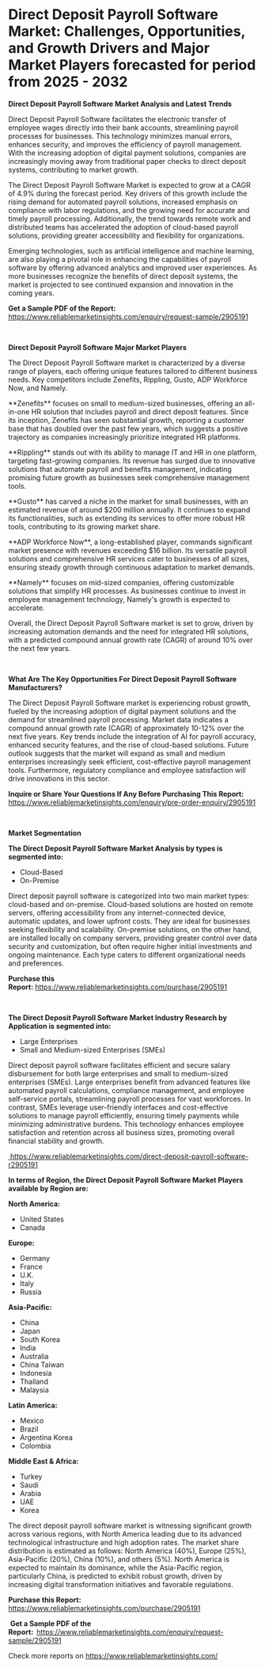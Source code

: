 <p><h1>Direct Deposit Payroll Software Market: Challenges, Opportunities, and Growth Drivers and Major Market Players forecasted for period from 2025 - 2032</h1></p><p><strong>Direct Deposit Payroll Software Market Analysis and Latest Trends</strong></p>
<p><p>Direct Deposit Payroll Software facilitates the electronic transfer of employee wages directly into their bank accounts, streamlining payroll processes for businesses. This technology minimizes manual errors, enhances security, and improves the efficiency of payroll management. With the increasing adoption of digital payment solutions, companies are increasingly moving away from traditional paper checks to direct deposit systems, contributing to market growth.</p><p>The Direct Deposit Payroll Software Market is expected to grow at a CAGR of 4.9% during the forecast period. Key drivers of this growth include the rising demand for automated payroll solutions, increased emphasis on compliance with labor regulations, and the growing need for accurate and timely payroll processing. Additionally, the trend towards remote work and distributed teams has accelerated the adoption of cloud-based payroll solutions, providing greater accessibility and flexibility for organizations.</p><p>Emerging technologies, such as artificial intelligence and machine learning, are also playing a pivotal role in enhancing the capabilities of payroll software by offering advanced analytics and improved user experiences. As more businesses recognize the benefits of direct deposit systems, the market is projected to see continued expansion and innovation in the coming years.</p></p>
<p><strong>Get a Sample PDF of the Report:&nbsp;</strong> <a href="https://www.reliablemarketinsights.com/enquiry/request-sample/2905191?utm_campaign=2639&utm_medium=2&utm_source=Github&utm_content=ia&utm_term=12032025&utm_id=direct-deposit-payroll-software">https://www.reliablemarketinsights.com/enquiry/request-sample/2905191</a></p>
<p>&nbsp;</p>
<p><strong>Direct Deposit Payroll Software Major Market Players</strong></p>
<p><p>The Direct Deposit Payroll Software market is characterized by a diverse range of players, each offering unique features tailored to different business needs. Key competitors include Zenefits, Rippling, Gusto, ADP Workforce Now, and Namely. </p><p>**Zenefits** focuses on small to medium-sized businesses, offering an all-in-one HR solution that includes payroll and direct deposit features. Since its inception, Zenefits has seen substantial growth, reporting a customer base that has doubled over the past few years, which suggests a positive trajectory as companies increasingly prioritize integrated HR platforms.</p><p>**Rippling** stands out with its ability to manage IT and HR in one platform, targeting fast-growing companies. Its revenue has surged due to innovative solutions that automate payroll and benefits management, indicating promising future growth as businesses seek comprehensive management tools.</p><p>**Gusto** has carved a niche in the market for small businesses, with an estimated revenue of around $200 million annually. It continues to expand its functionalities, such as extending its services to offer more robust HR tools, contributing to its growing market share.</p><p>**ADP Workforce Now**, a long-established player, commands significant market presence with revenues exceeding $16 billion. Its versatile payroll solutions and comprehensive HR services cater to businesses of all sizes, ensuring steady growth through continuous adaptation to market demands. </p><p>**Namely** focuses on mid-sized companies, offering customizable solutions that simplify HR processes. As businesses continue to invest in employee management technology, Namely's growth is expected to accelerate.</p><p>Overall, the Direct Deposit Payroll Software market is set to grow, driven by increasing automation demands and the need for integrated HR solutions, with a predicted compound annual growth rate (CAGR) of around 10% over the next few years.</p></p>
<p>&nbsp;</p>
<p><strong>What Are The Key Opportunities For Direct Deposit Payroll Software Manufacturers?</strong></p>
<p><p>The Direct Deposit Payroll Software market is experiencing robust growth, fueled by the increasing adoption of digital payment solutions and the demand for streamlined payroll processing. Market data indicates a compound annual growth rate (CAGR) of approximately 10-12% over the next five years. Key trends include the integration of AI for payroll accuracy, enhanced security features, and the rise of cloud-based solutions. Future outlook suggests that the market will expand as small and medium enterprises increasingly seek efficient, cost-effective payroll management tools. Furthermore, regulatory compliance and employee satisfaction will drive innovations in this sector.</p></p>
<p><strong>Inquire or Share Your Questions If Any Before Purchasing This Report:</strong> <a href="https://www.reliablemarketinsights.com/enquiry/pre-order-enquiry/2905191?utm_campaign=2639&utm_medium=2&utm_source=Github&utm_content=ia&utm_term=12032025&utm_id=direct-deposit-payroll-software">https://www.reliablemarketinsights.com/enquiry/pre-order-enquiry/2905191</a></p>
<p>&nbsp;</p>
<p><strong>Market Segmentation</strong></p>
<p><strong>The Direct Deposit Payroll Software Market Analysis by types is segmented into:</strong></p>
<p><ul><li>Cloud-Based</li><li>On-Premise</li></ul></p>
<p><p>Direct deposit payroll software is categorized into two main market types: cloud-based and on-premise. Cloud-based solutions are hosted on remote servers, offering accessibility from any internet-connected device, automatic updates, and lower upfront costs. They are ideal for businesses seeking flexibility and scalability. On-premise solutions, on the other hand, are installed locally on company servers, providing greater control over data security and customization, but often require higher initial investments and ongoing maintenance. Each type caters to different organizational needs and preferences.</p></p>
<p><strong>Purchase this Report:&nbsp;</strong><a href="https://www.reliablemarketinsights.com/purchase/2905191?utm_campaign=2639&utm_medium=2&utm_source=Github&utm_content=ia&utm_term=12032025&utm_id=direct-deposit-payroll-software">https://www.reliablemarketinsights.com/purchase/2905191</a></p>
<p>&nbsp;</p>
<p><strong>The Direct Deposit Payroll Software Market Industry Research by Application is segmented into:</strong></p>
<p><ul><li>Large Enterprises</li><li>Small and Medium-sized Enterprises (SMEs)</li></ul></p>
<p><p>Direct deposit payroll software facilitates efficient and secure salary disbursement for both large enterprises and small to medium-sized enterprises (SMEs). Large enterprises benefit from advanced features like automated payroll calculations, compliance management, and employee self-service portals, streamlining payroll processes for vast workforces. In contrast, SMEs leverage user-friendly interfaces and cost-effective solutions to manage payroll efficiently, ensuring timely payments while minimizing administrative burdens. This technology enhances employee satisfaction and retention across all business sizes, promoting overall financial stability and growth.</p></p>
<p><a href="https://www.reliablemarketinsights.com/direct-deposit-payroll-software-r2905191?utm_campaign=2639&utm_medium=2&utm_source=Github&utm_content=ia&utm_term=12032025&utm_id=direct-deposit-payroll-software">&nbsp;https://www.reliablemarketinsights.com/direct-deposit-payroll-software-r2905191</a></p>
<p><strong>In terms of Region, the Direct Deposit Payroll Software Market Players available by Region are:</strong></p>
<p>
    <p> <strong> North America: </strong>
        <ul>
            <li>United States</li>
            <li>Canada</li>
        </ul>
        </p> 
    <p> <strong> Europe: </strong>
        <ul>
            <li>Germany</li>
            <li>France</li>
            <li>U.K.</li>
            <li>Italy</li>
            <li>Russia</li>
        </ul>
        </p> 
    <p> <strong> Asia-Pacific: </strong>
        <ul>
            <li>China</li>
            <li>Japan</li>
            <li>South Korea</li>
            <li>India</li>
            <li>Australia</li>
            <li>China Taiwan</li>
            <li>Indonesia</li>
            <li>Thailand</li>
            <li>Malaysia</li>
        </ul>
        </p> 
    <p> <strong> Latin America: </strong>
        <ul>
            <li>Mexico</li>
            <li>Brazil</li>
            <li>Argentina Korea</li>
            <li>Colombia</li>
        </ul>
        </p> 
    <p> <strong> Middle East & Africa: </strong>
        <ul>
            <li>Turkey</li>
            <li>Saudi</li>
            <li>Arabia</li>
            <li>UAE</li>
            <li>Korea</li>
        </ul>
    </p>
    </p>
<p><p>The direct deposit payroll software market is witnessing significant growth across various regions, with North America leading due to its advanced technological infrastructure and high adoption rates. The market share distribution is estimated as follows: North America (40%), Europe (25%), Asia-Pacific (20%), China (10%), and others (5%). North America is expected to maintain its dominance, while the Asia-Pacific region, particularly China, is predicted to exhibit robust growth, driven by increasing digital transformation initiatives and favorable regulations.</p></p>
<p><strong>Purchase this Report: </strong><a href="https://www.reliablemarketinsights.com/purchase/2905191?utm_campaign=2639&utm_medium=2&utm_source=Github&utm_content=ia&utm_term=12032025&utm_id=direct-deposit-payroll-software">https://www.reliablemarketinsights.com/purchase/2905191</a></p>
<p>&nbsp;<strong>Get a Sample PDF of the Report:&nbsp;&nbsp;</strong><a href="https://www.reliablemarketinsights.com/enquiry/request-sample/2905191?utm_campaign=2639&utm_medium=2&utm_source=Github&utm_content=ia&utm_term=12032025&utm_id=direct-deposit-payroll-software">https://www.reliablemarketinsights.com/enquiry/request-sample/2905191</a></p>
<p><strong></strong></p>
<p>Check more reports on <a href="https://www.reliablemarketinsights.com/?utm_campaign=2639&utm_medium=2&utm_source=Github&utm_content=ia&utm_term=12032025&utm_id=direct-deposit-payroll-software">https://www.reliablemarketinsights.com/</a></p>